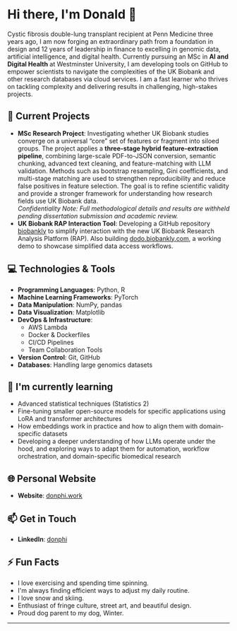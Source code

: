 # Hi there, I'm Donald 👋

Cystic fibrosis double-lung transplant recipient at Penn Medicine three years ago, I am now forging an extraordinary path from a foundation in design and 12 years of leadership in finance to excelling in genomic data, artificial intelligence, and digital health. Currently pursuing an MSc in **AI and Digital Health** at Westminster University, I am developing tools on GitHub to empower scientists to navigate the complexities of the UK Biobank and other research databases via cloud services. I am a fast learner who thrives on tackling complexity and delivering results in challenging, high-stakes projects.  

## 🔭 Current Projects

- **MSc Research Project**: Investigating whether UK Biobank studies converge on a universal “core” set of features or fragment into siloed groups. The project applies a **three-stage hybrid feature-extraction pipeline**, combining large-scale PDF-to-JSON conversion, semantic chunking, advanced text cleaning, and feature-matching with LLM validation. Methods such as bootstrap resampling, Gini coefficients, and multi-stage matching are used to strengthen reproducibility and reduce false positives in feature selection. The goal is to refine scientific validity and provide a stronger framework for understanding how research fields use UK Biobank data.  
  *Confidentiality Note: Full methodological details and results are withheld pending dissertation submission and academic review.*  
- **UK Biobank RAP Interaction Tool**: Developing a GitHub repository [biobankly](https://github.com/biobankly) to simplify interaction with the new UK Biobank Research Analysis Platform (RAP). Also building [dodo.biobankly.com](https://dodo.biobankly.com), a working demo to showcase simplified data access workflows.  

## 💻 Technologies & Tools

- **Programming Languages**: Python, R  
- **Machine Learning Frameworks**: PyTorch  
- **Data Manipulation**: NumPy, pandas  
- **Data Visualization**: Matplotlib  
- **DevOps & Infrastructure**:  
  - AWS Lambda  
  - Docker & Dockerfiles  
  - CI/CD Pipelines  
  - Team Collaboration Tools  
- **Version Control**: Git, GitHub  
- **Databases**: Handling large genomics datasets  

## 🌱 I'm currently learning

- Advanced statistical techniques (Statistics 2)  
- Fine-tuning smaller open-source models for specific applications using LoRA and transformer architectures  
- How embeddings work in practice and how to align them with domain-specific datasets  
- Developing a deeper understanding of how LLMs operate under the hood, and exploring ways to adapt them for automation, workflow orchestration, and domain-specific biomedical research  

## 🌐 Personal Website

- **Website**: [donphi.work](https://donphi.work)  

## 📫 Get in Touch

- **LinkedIn**: [donphi](https://www.linkedin.com/in/donphi)  

## ⚡ Fun Facts

- I love exercising and spending time spinning.  
- I'm always finding efficient ways to adjust my daily routine.  
- I love snow and skiing.  
- Enthusiast of fringe culture, street art, and beautiful design.  
- Proud dog parent to my dog, Winter.  

---
